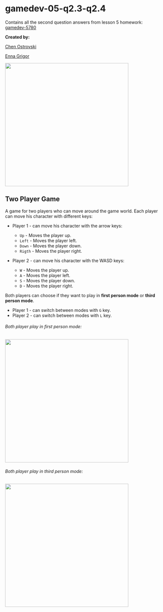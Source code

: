 # gamedev-05-q2.3-q2.4

Contains all the second question answers from lesson 5 homework: [gamedev-5780](https://github.com/erelsgl-at-ariel/gamedev-5780)

**Created by:**

[Chen Ostrovski](https://github.com/ChenOst)

[Enna Grigor](https://github.com/ennagrigor)

<img src="images/world.png" width=400>

## Two Player Game
A game for two players who can move around the game world.
Each player can move his character with different keys:

   * Player 1 - can move his character with the arrow keys:
     * `Up` - Moves the player up.
     * `Left` - Moves the player left.
     * `Down` - Moves the player down.
     * `Rigth` - Moves the player right.

   * Player 2 - can move his character with the WASD keys:
     * `W` - Moves the player up.
     * `A` - Moves the player left.
     * `S` - Moves the player down.
     * `D` - Moves the player right.
     
Both players can choose if they want to play in **first person mode** or
 **third person mode**.
 
   * Player 1 - can switch between modes with `G` key.
   * Player 2 - can switch between modes with `L` key.
   
###### Both player play in first person mode:

<img src="images/FirstPerson.png" width=400>

###### Both player play in third person mode:
 
 <img src="images/ThirdPerson.png" width=400>